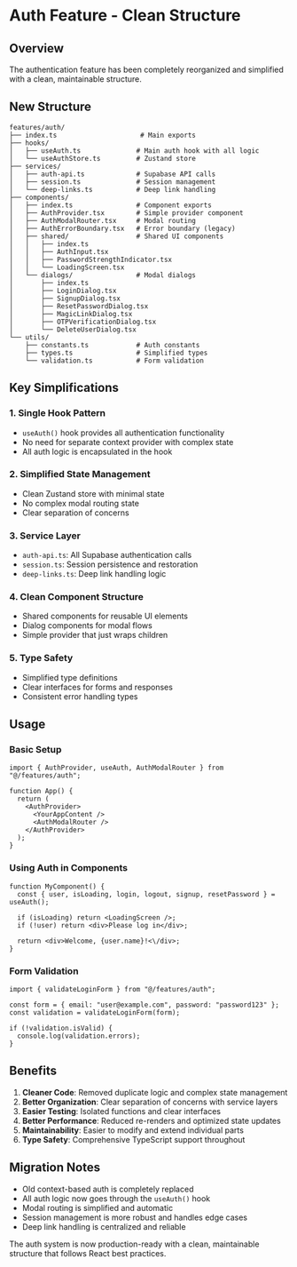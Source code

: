 # Auth Feature - Clean Structure

## Overview

The authentication feature has been completely reorganized and simplified with a clean, maintainable structure.

## New Structure

```
features/auth/
├── index.ts                     # Main exports
├── hooks/
│   ├── useAuth.ts              # Main auth hook with all logic
│   └── useAuthStore.ts         # Zustand store
├── services/
│   ├── auth-api.ts             # Supabase API calls
│   ├── session.ts              # Session management
│   └── deep-links.ts           # Deep link handling
├── components/
│   ├── index.ts                # Component exports
│   ├── AuthProvider.tsx        # Simple provider component
│   ├── AuthModalRouter.tsx     # Modal routing
│   ├── AuthErrorBoundary.tsx   # Error boundary (legacy)
│   ├── shared/                 # Shared UI components
│   │   ├── index.ts
│   │   ├── AuthInput.tsx
│   │   ├── PasswordStrengthIndicator.tsx
│   │   └── LoadingScreen.tsx
│   └── dialogs/                # Modal dialogs
│       ├── index.ts
│       ├── LoginDialog.tsx
│       ├── SignupDialog.tsx
│       ├── ResetPasswordDialog.tsx
│       ├── MagicLinkDialog.tsx
│       ├── OTPVerificationDialog.tsx
│       └── DeleteUserDialog.tsx
└── utils/
    ├── constants.ts            # Auth constants
    ├── types.ts                # Simplified types
    └── validation.ts           # Form validation
```

## Key Simplifications

### 1. Single Hook Pattern

- `useAuth()` hook provides all authentication functionality
- No need for separate context provider with complex state
- All auth logic is encapsulated in the hook

### 2. Simplified State Management

- Clean Zustand store with minimal state
- No complex modal routing state
- Clear separation of concerns

### 3. Service Layer

- `auth-api.ts`: All Supabase authentication calls
- `session.ts`: Session persistence and restoration
- `deep-links.ts`: Deep link handling logic

### 4. Clean Component Structure

- Shared components for reusable UI elements
- Dialog components for modal flows
- Simple provider that just wraps children

### 5. Type Safety

- Simplified type definitions
- Clear interfaces for forms and responses
- Consistent error handling types

## Usage

### Basic Setup

```tsx
import { AuthProvider, useAuth, AuthModalRouter } from "@/features/auth";

function App() {
  return (
    <AuthProvider>
      <YourAppContent />
      <AuthModalRouter />
    </AuthProvider>
  );
}
```

### Using Auth in Components

```tsx
function MyComponent() {
  const { user, isLoading, login, logout, signup, resetPassword } = useAuth();

  if (isLoading) return <LoadingScreen />;
  if (!user) return <div>Please log in</div>;

  return <div>Welcome, {user.name}!<\/div>;
}
```

### Form Validation

```tsx
import { validateLoginForm } from "@/features/auth";

const form = { email: "user@example.com", password: "password123" };
const validation = validateLoginForm(form);

if (!validation.isValid) {
  console.log(validation.errors);
}
```

## Benefits

1. **Cleaner Code**: Removed duplicate logic and complex state management
2. **Better Organization**: Clear separation of concerns with service layers
3. **Easier Testing**: Isolated functions and clear interfaces
4. **Better Performance**: Reduced re-renders and optimized state updates
5. **Maintainability**: Easier to modify and extend individual parts
6. **Type Safety**: Comprehensive TypeScript support throughout

## Migration Notes

- Old context-based auth is completely replaced
- All auth logic now goes through the `useAuth()` hook
- Modal routing is simplified and automatic
- Session management is more robust and handles edge cases
- Deep link handling is centralized and reliable

The auth system is now production-ready with a clean, maintainable structure that follows React best practices.

